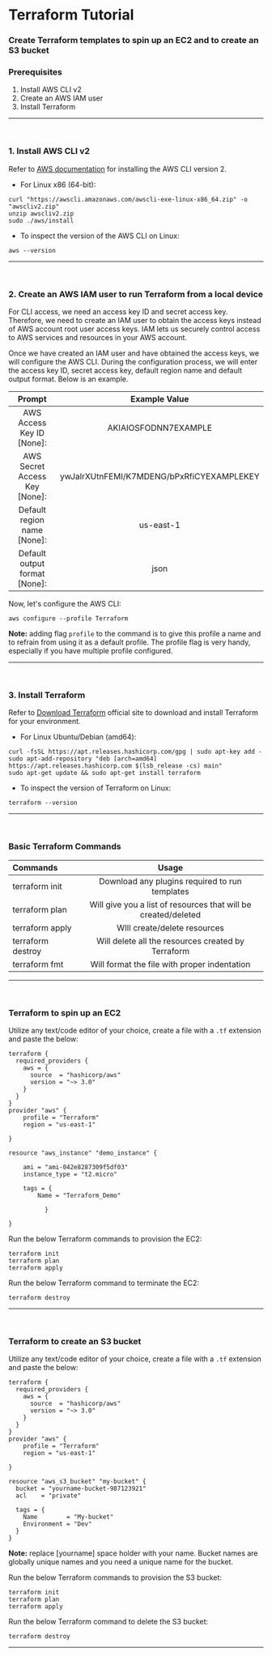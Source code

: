 # Terraform Tutorial
 
### Create Terraform templates to spin up an EC2 and to create an S3 bucket

### Prerequisites

1. Install AWS CLI v2
2. Create an AWS IAM user 
3. Install Terraform

---
<br />

### 1. Install AWS CLI v2


Refer to [AWS documentation](https://docs.aws.amazon.com/cli/latest/userguide/getting-started-install.html) for installing the AWS CLI version 2. 

- For Linux x86 (64-bit):


```
curl "https://awscli.amazonaws.com/awscli-exe-linux-x86_64.zip" -o "awscliv2.zip"
unzip awscliv2.zip
sudo ./aws/install
```

- To inspect the version of the AWS CLI on Linux:

```
aws --version
```

---
<br />

### 2. Create an AWS IAM user to run Terraform from a local device

For CLI access, we need an access key ID and secret access key. Therefore, we need to create an IAM user to obtain the access keys instead of AWS account root user access keys. IAM lets us securely control access to AWS services and resources in your AWS account. 

Once we have created an IAM user and have obtained the access keys, we will configure the AWS CLI. During the configuration process, we will enter the access key ID, secret access key, default region name and default output format. Below is an example. 


| Prompt                            | Example Value                           |     
| :-------------------------------: | :---------------------------------------: |  
| AWS Access Key ID [None]:         | AKIAIOSFODNN7EXAMPLE                      |   
| AWS Secret Access Key [None]:     | ywJalrXUtnFEMI/K7MDENG/bPxRfiCYEXAMPLEKEY | 
| Default region name [None]:       | us-east-1                                 |  
| Default output format [None]:     | json                                      | 


Now, let's configure the AWS CLI:

```
aws configure --profile Terraform
```

**Note:** adding flag `profile` to the command is to give this profile a name and to refrain from using it as a default profile. The profile flag is very handy, especially if you have multiple profile configured. 

---
<br />

### 3. Install Terraform

Refer to [Download Terraform](https://www.terraform.io/downloads) official site to download and install Terraform for your environment. 

- For Linux Ubuntu/Debian (amd64):

```
curl -fsSL https://apt.releases.hashicorp.com/gpg | sudo apt-key add -
sudo apt-add-repository "deb [arch=amd64] https://apt.releases.hashicorp.com $(lsb_release -cs) main"
sudo apt-get update && sudo apt-get install terraform
```

- To inspect the version of Terraform on Linux:

```
terraform --version
```

---
<br />

### Basic Terraform Commands

| Commands            | Usage             |     
| :----            | :----:             |  
| terraform init| Download any plugins required to run templates         |   
| terraform plan  | Will give you a list of resources that will be created/deleted |  
| terraform apply        | WIll create/delete resources            |   
| terraform destroy  | Will delete all the resources created by Terraform  |   
| terraform fmt | Will format the file with proper indentation |   

---
<br />

### Terraform to spin up an EC2

Utilize any text/code editor of your choice, create a file with a `.tf` extension and paste the below:

```
terraform {
  required_providers {
    aws = {
      source  = "hashicorp/aws"
      version = "~> 3.0"
    }
  }
}
provider "aws" {
    profile = "Terraform"
    region = "us-east-1"
    
}

resource "aws_instance" "demo_instance" {
   
    ami = "ami-042e8287309f5df03"
    instance_type = "t2.micro"
    
    tags = {
        Name = "Terraform_Demo"
        
          }
    
}
```


Run the below Terraform commands to provision the EC2:

```
terraform init
terraform plan
terraform apply
```

Run the below Terraform command to terminate the EC2:

```
terraform destroy
```

---
<br />

### Terraform to create an S3 bucket


Utilize any text/code editor of your choice, create a file with a `.tf` extension and paste the below:

```
terraform {
  required_providers {
    aws = {
      source  = "hashicorp/aws"
      version = "~> 3.0"
    }
  }
}
provider "aws" {
    profile = "Terraform"
    region = "us-east-1"
    
}

resource "aws_s3_bucket" "my-bucket" {
  bucket = "yourname-bucket-987123921"
  acl    = "private"

  tags = {
    Name        = "My-bucket"
    Environment = "Dev"
  }
}

```

**Note:** replace [yourname] space holder with your name. Bucket names are globally unique names and you need a unique name for the bucket.

Run the below Terraform commands to provision the S3 bucket:

```
terraform init
terraform plan
terraform apply
```

Run the below Terraform command to delete the S3 bucket:

```
terraform destroy
```

---
<br />

